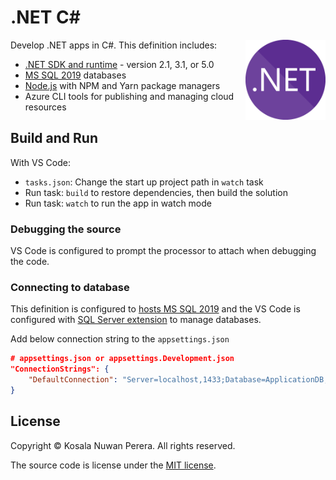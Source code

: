 # .NET C#
[<img align="right" alt=".NET C-sharp" width="128rem" src="https://raw.githubusercontent.com/github/explore/93d8a67084f94b2a444e510199a6e7622e5b09a3/topics/dotnet/dotnet.png" />][dotnet-resources]

Develop .NET apps in C#. This definition includes:
- [.NET SDK and runtime][dotnet-compatibility] - version 2.1, 3.1, or 5.0
- [MS SQL 2019][mssql-docker] databases
- [Node.js][nodejs-docs] with NPM and Yarn package managers
- Azure CLI tools for publishing and managing cloud resources


## Build and Run
With VS Code:
- `tasks.json`: Change the start up project path in `watch` task
- Run task: `build` to restore dependencies, then build the solution
- Run task: `watch` to run the app in watch mode

### Debugging the source
VS Code is configured to prompt the processor to attach when debugging the code.

### Connecting to database
This definition is configured to [hosts MS SQL 2019][mssql-docker] and the VS Code is configured with [SQL Server extension][mssql-vscode-extension] to manage databases.

Add below connection string to the `appsettings.json`
```json
# appsettings.json or appsettings.Development.json
"ConnectionStrings": {
    "DefaultConnection": "Server=localhost,1433;Database=ApplicationDB;User Id=sa;Password=P@ssw0rd"
}
```

## License
Copyright :copyright: Kosala Nuwan Perera. All rights reserved.

The source code is license under the [MIT license][lic].

[dotnet-resources]: https://youtu.be/o-esVzL3YLI
[dotnet-compatibility]: https://docs.microsoft.com/en-us/dotnet/core/compatibility/5.0
[mssql-docker]: https://docs.microsoft.com/en-us/sql/tools/visual-studio-code/sql-server-develop-use-vscode?view=sql-server-ver15
[mssql-vscode-extension]: https://
[nodejs-docs]: https://
[devcontainers-requirements]: https://github.com/kosalanuwan/devcontainers/#readme
[vscode-remote-try-search-query]: https://github.com/search?o=desc&q=vscode-remote-try-&s=updated&type=repositories
[lic]: ../LICENSE
